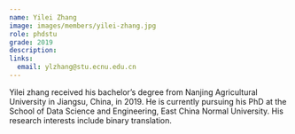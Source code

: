 ```yaml
---
name: Yilei Zhang
image: images/members/yilei-zhang.jpg
role: phdstu
grade: 2019
description: 
links:
  email: ylzhang@stu.ecnu.edu.cn
---
```


Yilei zhang received his bachelor’s degree from Nanjing Agricultural University in Jiangsu, China, in 2019. He is currently pursuing his PhD at the School of Data Science and Engineering, East China Normal University. His research interests include binary translation.
